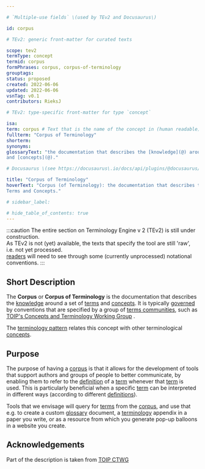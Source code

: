 ```yaml
---

# `Multiple-use fields` \(used by TEv2 and Docusaurus\)

id: corpus

# TEv2: generic front-matter for curated texts

scope: tev2
termType: concept
termid: corpus
formPhrases: corpus, corpus-of-terminology
grouptags:
status: proposed
created: 2022-06-06
updated: 2022-06-06
vsnTag: v0.1
contributors: RieksJ

# TEv2: type-specific front-matter for type `concept`

isa:
term: corpus # Text that is the name of the concept in (human readable) texts.
fullterm: "Corpus of Terminology"
shorterm:
synonyms:
glossaryText: "the documentation that describes the [knowledge](@) around a set of [terms](@)
and [concepts](@)."

# Docusaurus \(see https://docusaurus\.io/docs/api/plugins/@docusaurus/plugin-content-docs#markdown-front-matter\):

title: "Corpus of Terminology"
hoverText: "Corpus (of Terminology): the documentation that describes the Knowledge around a set of
Terms and Concepts."

# sidebar_label:

# hide_table_of_contents: true
---
```


:::caution
The entire section on Terminology Engine v 2 (TEv2) is still under construction.<br/>
As TEv2 is not (yet) available, the texts that specify the tool are still 'raw', i.e. not yet
processed.<br/>[readers](@) will need to see through some (currently unprocessed) notational
conventions.
:::

## Short Description

The **Corpus** or **Corpus of Terminology** is the documentation that describes the [knowledge](@)
around a set of [terms](@) and [concepts](@). It is typically [governed](@) by conventions that are
specified by a group of [terms communities](@), such
as [TOIP's Concepts and Terminology Working Group](https://wiki.trustoverip.org/pages/viewpage.action?pageId=65700)
.

The [terminology pattern](pattern-terminology@) relates this concept with other
terminological [concepts](@).

## Purpose

The purpose of having a [corpus](@) is that it allows for the development of tools that support
authors and groups of people to better communicate, by enabling them to refer to the [definition](@)
of a [term](@) whenever that [term](@) is used. This is particularly beneficial when a
specific [term](@) can be interpreted in different ways (according to different [definitions](@)).

Tools that we envisage will query for [terms](@) from the [corpus](@), and use that e.g. to create a
custom [glossary](@) document, a [terminology](@) appendix in a paper you write, or as a resource
from which you generate pop-up balloons in a website you create.

## Acknowledgements

Part of the description is taken from [TOIP CTWG](https://github.com/trustoverip/ctwg/wiki//corpus)
